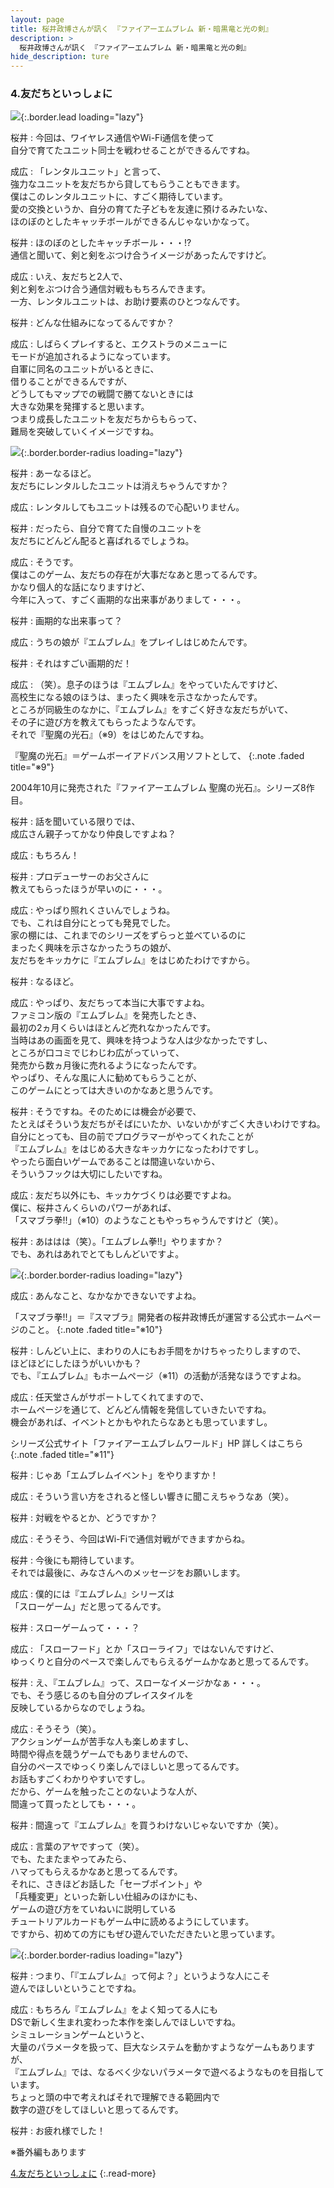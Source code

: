 ```yaml
---
layout: page
title: 桜井政博さんが訊く 『ファイアーエムブレム 新・暗黒竜と光の剣』
description: >
  桜井政博さんが訊く 『ファイアーエムブレム 新・暗黒竜と光の剣』
hide_description: ture
---
```


### 4.友だちといっしょに

![](/interviews/jp/nds/XXXX/vol1/img/mainvisual4.jpg){:.border.lead loading="lazy"}

桜井
: 今回は、ワイヤレス通信やWi-Fi通信を使って<br>自分で育てたユニット同士を戦わせることができるんですね。

成広
: 「レンタルユニット」と言って、<br>強力なユニットを友だちから貸してもらうこともできます。<br>僕はこのレンタルユニットに、すごく期待しています。<br>愛の交換というか、自分の育てた子どもを友達に預けるみたいな、<br>ほのぼのとしたキャッチボールができるんじゃないかなって。	

桜井
: ほのぼのとしたキャッチボール・・・!?<br>通信と聞いて、剣と剣をぶつけ合うイメージがあったんですけど。

成広
: いえ、友だちと2人で、<br>剣と剣をぶつけ合う通信対戦ももちろんできます。<br>一方、レンタルユニットは、お助け要素のひとつなんです。

桜井
: どんな仕組みになってるんですか？

成広
: しばらくプレイすると、エクストラのメニューに<br>モードが追加されるようになっています。<br>自軍に同名のユニットがいるときに、<br>借りることができるんですが、<br>どうしてもマップでの戦闘で勝てないときには<br>大きな効果を発揮すると思います。<br>つまり成長したユニットを友だちからもらって、<br>難局を突破していくイメージですね。

![](/interviews/jp/nds/XXXX/vol1/img_int/image08.jpg){:.border.border-radius loading="lazy"}


桜井
: あーなるほど。<br>友だちにレンタルしたユニットは消えちゃうんですか？

成広
: レンタルしてもユニットは残るので心配いりません。

桜井
: だったら、自分で育てた自慢のユニットを<br>友だちにどんどん配ると喜ばれるでしょうね。

成広
: そうです。<br>僕はこのゲーム、友だちの存在が大事だなあと思ってるんです。<br>かなり個人的な話になりますけど、<br>今年に入って、すごく画期的な出来事がありまして・・・。

桜井
: 画期的な出来事って？

	

成広
: うちの娘が『エムブレム』をプレイしはじめたんです。

桜井
: それはすごい画期的だ！

成広
: （笑）。息子のほうは『エムブレム』をやっていたんですけど、<br>高校生になる娘のほうは、まったく興味を示さなかったんです。<br>ところが同級生のなかに、『エムブレム』をすごく好きな友だちがいて、<br>その子に遊び方を教えてもらったようなんです。<br>それで『聖魔の光石』（※9）をはじめたんですね。


 『聖魔の光石』＝ゲームボーイアドバンス用ソフトとして、
{:.note .faded title="※9"}

2004年10月に発売された『ファイアーエムブレム 聖魔の光石』。シリーズ8作目。


桜井
: 話を聞いている限りでは、<br>成広さん親子ってかなり仲良しですよね？

成広
: もちろん！

桜井
: プロデューサーのお父さんに<br>教えてもらったほうが早いのに・・・。

成広
: やっぱり照れくさいんでしょうね。<br>でも、これは自分にとっても発見でした。<br>家の棚には、これまでのシリーズをずらっと並べているのに<br>まったく興味を示さなかったうちの娘が、<br>友だちをキッカケに『エムブレム』をはじめたわけですから。

桜井
: なるほど。

成広
: やっぱり、友だちって本当に大事ですよね。<br>ファミコン版の『エムブレム』を発売したとき、<br>最初の2ヵ月くらいはほとんど売れなかったんです。<br>当時はあの画面を見て、興味を持つような人は少なかったですし、<br>ところが口コミでじわじわ広がっていって、<br>発売から数ヵ月後に売れるようになったんです。<br>やっぱり、そんな風に人に勧めてもらうことが、<br>このゲームにとっては大きいのかなあと思うんです。

桜井
: そうですね。そのためには機会が必要で、<br>たとえばそういう友だちがそばにいたか、いないかがすごく大きいわけですね。<br>自分にとっても、目の前でプログラマーがやってくれたことが<br>『エムブレム』をはじめる大きなキッカケになったわけですし。<br>やったら面白いゲームであることは間違いないから、<br>そういうフックは大切にしたいですね。

成広
: 友だち以外にも、キッカケづくりは必要ですよね。<br>僕に、桜井さんくらいのパワーがあれば、<br>「スマブラ拳!!」（※10）のようなこともやっちゃうんですけど（笑）。

桜井
: あははは（笑）。「エムブレム拳!!」やりますか？<br>でも、あれはあれでとてもしんどいですよ。

![](/interviews/jp/nds/XXXX/vol1/img_int/image09.jpg){:.border.border-radius loading="lazy"}


成広
: あんなこと、なかなかできないですよね。


 「スマブラ拳!!」＝『スマブラ』開発者の桜井政博氏が運営する公式ホームページのこと。
{:.note .faded title="※10"}


桜井
: しんどい上に、まわりの人にもお手間をかけちゃったりしますので、<br>ほどほどにしたほうがいいかも？<br>でも、『エムブレム』もホームページ（※11）の活動が活発なほうですよね。

成広
: 任天堂さんがサポートしてくれてますので、<br>ホームページを通じて、どんどん情報を発信していきたいですね。<br>機会があれば、イベントとかもやれたらなあとも思っていますし。


 シリーズ公式サイト「ファイアーエムブレムワールド」HP 詳しくはこちら
{:.note .faded title="※11"}
	

桜井
: じゃあ「エムブレムイベント」をやりますか！

成広
: そういう言い方をされると怪しい響きに聞こえちゃうなあ（笑）。

桜井
: 対戦をやるとか、どうですか？

成広
: そうそう、今回はWi-Fiで通信対戦ができますからね。

桜井
: 今後にも期待しています。<br>それでは最後に、みなさんへのメッセージをお願いします。

成広
: 僕的には『エムブレム』シリーズは<br>「スローゲーム」だと思ってるんです。

桜井
: スローゲームって・・・？

成広
: 「スローフード」とか「スローライフ」ではないんですけど、<br>ゆっくりと自分のペースで楽しんでもらえるゲームかなあと思ってるんです。

桜井
: え、『エムブレム』って、スローなイメージかなぁ・・・。<br>でも、そう感じるのも自分のプレイスタイルを<br>反映しているからなのでしょうね。

成広
: そうそう（笑）。<br>アクションゲームが苦手な人も楽しめますし、<br>時間や得点を競うゲームでもありませんので、<br>自分のペースでゆっくり楽しんでほしいと思ってるんです。<br>お話もすごくわかりやすいですし。<br>だから、ゲームを触ったことのないような人が、<br>間違って買ったとしても・・・。

桜井
: 間違って『エムブレム』を買うわけないじゃないですか（笑）。

成広
: 言葉のアヤですって（笑）。<br>でも、たまたまやってみたら、<br>ハマってもらえるかなあと思ってるんです。<br>それに、さきほどお話した「セーブポイント」や<br>「兵種変更」といった新しい仕組みのほかにも、<br>ゲームの遊び方をていねいに説明している<br>チュートリアルカードもゲーム中に読めるようにしています。<br>ですから、初めての方にもぜひ遊んでいただきたいと思っています。

![](/interviews/jp/nds/XXXX/vol1/img_int/image10.jpg){:.border.border-radius loading="lazy"}


桜井
: つまり、「『エムブレム』って何よ？」というような人にこそ<br>遊んでほしいということですね。

成広
: もちろん『エムブレム』をよく知ってる人にも<br>DSで新しく生まれ変わった本作を楽しんでほしいですね。<br>シミュレーションゲームというと、<br>大量のパラメータを扱って、巨大なシステムを動かすようなゲームもありますが、<br>『エムブレム』では、なるべく少ないパラメータで遊べるようなものを目指しています。<br>ちょっと頭の中で考えればそれで理解できる範囲内で<br>数字の遊びをしてほしいと思ってるんです。

桜井
: お疲れ様でした！


※番外編もあります

				
[4.友だちといっしょに](4.md)
{:.read-more}
